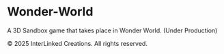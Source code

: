 # Wonder-World
A 3D Sandbox game that takes place in Wonder World. (Under Production)

© 2025 InterLinked Creations. All rights reserved.
